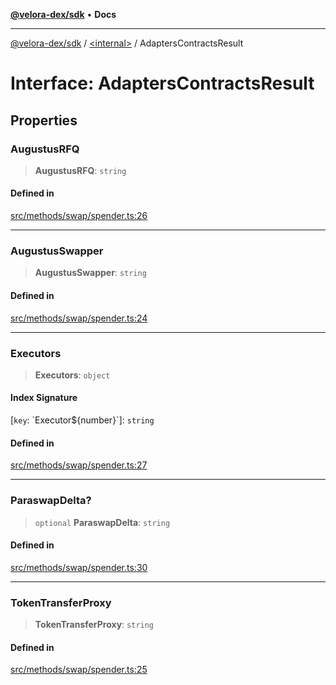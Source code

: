 [**@velora-dex/sdk**](../../README.md) • **Docs**

***

[@velora-dex/sdk](../../globals.md) / [\<internal\>](../README.md) / AdaptersContractsResult

# Interface: AdaptersContractsResult

## Properties

### AugustusRFQ

> **AugustusRFQ**: `string`

#### Defined in

[src/methods/swap/spender.ts:26](https://github.com/VeloraDEX/paraswap-sdk/blob/feat/velora/src/methods/swap/spender.ts#L26)

***

### AugustusSwapper

> **AugustusSwapper**: `string`

#### Defined in

[src/methods/swap/spender.ts:24](https://github.com/VeloraDEX/paraswap-sdk/blob/feat/velora/src/methods/swap/spender.ts#L24)

***

### Executors

> **Executors**: `object`

#### Index Signature

 \[`key`: \`Executor$\{number\}\`\]: `string`

#### Defined in

[src/methods/swap/spender.ts:27](https://github.com/VeloraDEX/paraswap-sdk/blob/feat/velora/src/methods/swap/spender.ts#L27)

***

### ParaswapDelta?

> `optional` **ParaswapDelta**: `string`

#### Defined in

[src/methods/swap/spender.ts:30](https://github.com/VeloraDEX/paraswap-sdk/blob/feat/velora/src/methods/swap/spender.ts#L30)

***

### TokenTransferProxy

> **TokenTransferProxy**: `string`

#### Defined in

[src/methods/swap/spender.ts:25](https://github.com/VeloraDEX/paraswap-sdk/blob/feat/velora/src/methods/swap/spender.ts#L25)
